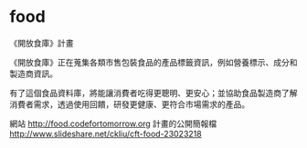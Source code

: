 food
====

《開放食庫》計畫

《開放食庫》正在蒐集各類市售包裝食品的產品標籤資訊，例如營養標示、成分和製造商資訊。

有了這個食品資料庫，將能讓消費者吃得更聰明、更安心；並協助食品製造商了解消費者需求，透過使用回饋，研發更健康、更符合市場需求的產品。

網站 http://food.codefortomorrow.org
計畫的公開簡報檔 http://www.slideshare.net/ckliu/cft-food-23023218
